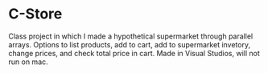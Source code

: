 # C-Store
Class project in which I made a hypothetical supermarket through parallel arrays. 
Options to list products, add to cart, add to supermarket invetory, change prices, and check total price in cart. 
Made in Visual Studios, will not run on mac.
